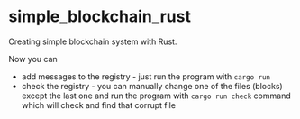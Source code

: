 # simple_blockchain_rust
Creating simple blockchain system with Rust.

Now you can
- add messages to the registry - just run the program with `cargo run`
- check the registry - you can manually change one of the files (blocks) except the last one and run the program with `cargo run check` command which will check and find that corrupt file
